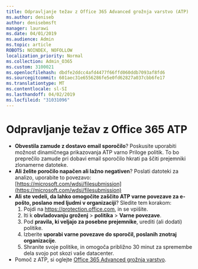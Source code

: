 ```yaml
---
title: Odpravljanje težav z Office 365 Advanced grožnja varstvo (ATP)
ms.author: deniseb
author: denisebmsft
manager: laurawi
ms.date: 04/01/2019
ms.audience: Admin
ms.topic: article
ROBOTS: NOINDEX, NOFOLLOW
localization_priority: Normal
ms.collection: Admin_O365
ms.custom: 3100021
ms.openlocfilehash: dbdfe2ddcc4afd4477f66ffd060ddb7093af8fd6
ms.sourcegitcommit: 601aec31e6556286fe5e0fd62827a037cbb6fe17
ms.translationtype: MT
ms.contentlocale: sl-SI
ms.lasthandoff: 04/02/2019
ms.locfileid: "31031096"
---
```

# <a name="troubleshoot-issues-with-office-365-atp"></a>Odpravljanje težav z Office 365 ATP

- **Obvestila zamude z dostavo email sporočilo**? Poskusite uporabiti možnost dinamičnega prikazovanja ATP varno Priloge politik. To bo preprečilo zamude pri dobavi email sporočilo hkrati pa ščiti prejemniki zlonamerne datoteke.
- **Ali želite poročilo napačen ali lažno negativen**? Poslati datoteki za analizo, uporabite to povezavo:[https://microsoft.com/wdsi/filesubmission](https://microsoft.com/wdsi/filesubmission)
- **Ali ste vedeli, da lahko omogočite zaščito ATP varne povezave za e-pošto, poslano med ljudmi v organizaciji**? Sledite tem korakom:
    1. Pojdi na https://protection.office.com, in se vpišite.
    2. Iti k **obvladovanju groženj** > **politika** > **Varne povezave**.
    3. Pod **pravila, ki veljajo za posebne prejemnike**, urediti (ali dodati) politike.
    4. Izberite **uporabi varne povezave do sporočil, poslanih znotraj organizacije**.
    5. Shranite svoje politike, in omogoča približno 30 minut za spremembe dela svojo pot skozi vaše datacenter.
- Pomoč z ATP, si oglejte [Office 365 Advanced grožnja varstvo](https://docs.microsoft.com/office365/securitycompliance/office-365-atp).